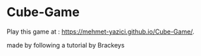# Cube-Game

Play this game at : https://mehmet-yazici.github.io/Cube-Game/.

made by following a tutorial by Brackeys
